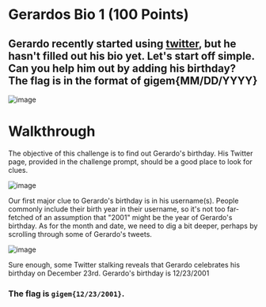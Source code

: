 # Gerardos Bio 1 (100 Points)
## Gerardo recently started using [twitter](https://twitter.com/gerardo_2001_), but he hasn't filled out his bio yet. Let's start off simple. Can you help him out by adding his birthday? The flag is in the format of gigem{MM/DD/YYYY}

![image](https://user-images.githubusercontent.com/99063625/158135227-d0917ce9-663d-4282-8fa5-f478f75e202c.png)

# Walkthrough

The objective of this challenge is to find out Gerardo's birthday. His Twitter page, provided in the challenge prompt, should be a good place to look for clues.

![image](https://user-images.githubusercontent.com/99063625/158135856-92650b02-71a6-4491-8641-8dda333e96ad.png)

Our first major clue to Gerardo's birthday is in his username(s). People commonly include their birth year in their username, so it's not too far-fetched of an assumption that "2001" might be the year of Gerardo's birthday. As for the month and date, we need to dig a bit deeper, perhaps by scrolling through some of Gerardo's tweets.

![image](https://user-images.githubusercontent.com/99063625/158136510-ade70414-5487-4e0a-9348-b31c899ad225.png)

Sure enough, some Twitter stalking reveals that Gerardo celebrates his birthday on December 23rd. Gerardo's birthday is 12/23/2001

### The flag is ```gigem{12/23/2001}```.

